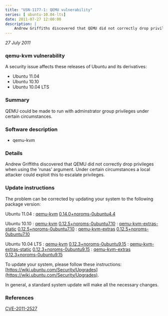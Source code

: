 ```yaml
---
title: "USN-1177-1: QEMU vulnerability"
series: [ ubuntu-10.04-lts]
date: 2011-07-27 12:00:00
description: |
    Andrew Griffiths discovered that QEMU did not correctly drop privileges when using the &#39;runas&#39; argument. Under certain circumstances a local attacker could exploit this to escalate privileges. 
--- 
```

 
 

*27 July 2011*

### qemu-kvm vulnerability

A security issue affects these releases of Ubuntu and its derivatives:

* Ubuntu 11.04
* Ubuntu 10.10
* Ubuntu 10.04 LTS

### Summary

QEMU could be made to run with adminstrator group privileges under certain circumstances.

### Software description

* qemu-kvm 

### Details

Andrew Griffiths discovered that QEMU did not correctly drop privileges when using the &#39;runas&#39; argument. Under certain circumstances a local attacker could exploit this to escalate privileges. 

### Update instructions

The problem can be corrected by updating your system to the following package version:

Ubuntu 11.04
 : [qemu-kvm](https://launchpad.net/ubuntu/+source/qemu-kvm) <span> [0.14.0+noroms-0ubuntu4.4](https://launchpad.net/ubuntu/+source/qemu-kvm/0.14.0+noroms-0ubuntu4.4) </span> 

Ubuntu 10.10
 : [qemu-kvm](https://launchpad.net/ubuntu/+source/qemu-kvm) <span> [0.12.5+noroms-0ubuntu7.10](https://launchpad.net/ubuntu/+source/qemu-kvm/0.12.5+noroms-0ubuntu7.10) </span> 
 : [qemu-kvm-extras-static](https://launchpad.net/ubuntu/+source/qemu-kvm) <span> [0.12.5+noroms-0ubuntu7.10](https://launchpad.net/ubuntu/+source/qemu-kvm/0.12.5+noroms-0ubuntu7.10) </span> 
 : [qemu-kvm-extras](https://launchpad.net/ubuntu/+source/qemu-kvm) <span> [0.12.5+noroms-0ubuntu7.10](https://launchpad.net/ubuntu/+source/qemu-kvm/0.12.5+noroms-0ubuntu7.10) </span> 

Ubuntu 10.04 LTS
 : [qemu-kvm](https://launchpad.net/ubuntu/+source/qemu-kvm) <span> [0.12.3+noroms-0ubuntu9.15](https://launchpad.net/ubuntu/+source/qemu-kvm/0.12.3+noroms-0ubuntu9.15) </span> 
 : [qemu-kvm-extras-static](https://launchpad.net/ubuntu/+source/qemu-kvm) <span> [0.12.3+noroms-0ubuntu9.15](https://launchpad.net/ubuntu/+source/qemu-kvm/0.12.3+noroms-0ubuntu9.15) </span> 
 : [qemu-kvm-extras](https://launchpad.net/ubuntu/+source/qemu-kvm) <span> [0.12.3+noroms-0ubuntu9.15](https://launchpad.net/ubuntu/+source/qemu-kvm/0.12.3+noroms-0ubuntu9.15) </span> 

To update your system, please follow these instructions: [https://wiki.ubuntu.com/Security/Upgrades](https://wiki.ubuntu.com/Security/Upgrades).

In general, a standard system update will make all the necessary changes. 

### References

 
 [CVE-2011-2527](http://people.ubuntu.com/~ubuntu-security/cve/CVE-2011-2527)
 

